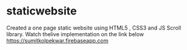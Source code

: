 # staticwebsite
Created a one page static website using HTML5 , CSS3 and JS Scroll library.
Watch thelive implementation on the link below
https://sumitkolpekwar.firebaseapp.com

